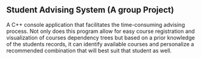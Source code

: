 ## Student Advising System (A group Project)

A C++ console application that facilitates the time-consuming advising process. Not only does this program allow for easy course registration and visualization of courses dependency trees but based on a prior knowledge of the students records, it can identify available courses and personalize a recommended combination that will best suit that student as well.
